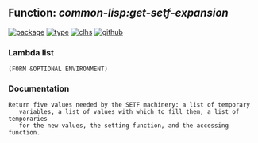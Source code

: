 ## Function: ***common-lisp:get-setf-expansion***
[![package](https://img.shields.io/badge/Package-COMMON--LISP-5f9ea0.svg?style=social&colorA=999999)](../) [![type](https://img.shields.io/badge/Type-Function-5f9ea0.svg?style=social&colorA=999999)](../#function) [![clhs](https://img.shields.io/badge/CLHS-GET--SETF--EXPANSION-5f9ea0.svg?style=social&colorA=999999)](http://www.lispworks.com/documentation/HyperSpec/Body/f_get_se.htm) [![github](https://img.shields.io/badge/GitHub-View_the_source-5f9ea0.svg?style=social&colorA=999999&logo=github)](https://github.com/sbcl/sbcl/blob/master/src/code/setf.lisp/) 
### Lambda list
```
(FORM &OPTIONAL ENVIRONMENT)
```
### Documentation
```
Return five values needed by the SETF machinery: a list of temporary
   variables, a list of values with which to fill them, a list of temporaries
   for the new values, the setting function, and the accessing function.
```
